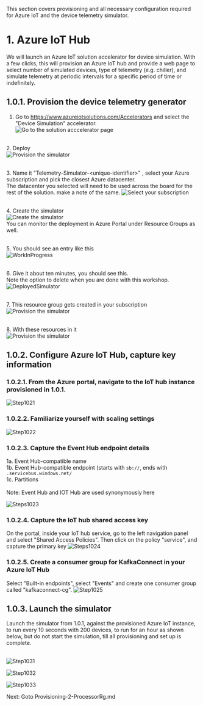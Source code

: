 This section covers provisioning and all necessary configuration required for Azure IoT and the device telemetry simulator.

# 1. Azure IoT Hub
We will launch an Azure IoT solution accelerator for device simulation.  With a few clicks, this will provision an Azure IoT hub and provide a web page to select number of simulated devices, type of telemetry (e.g. chiller), and simulate telemetry at periodic intervals for a specific period of time or indefinitely.

## 1.0.1. Provision the device telemetry generator 
1.  Go to https://www.azureiotsolutions.com/Accelerators and select the "Device Simulation" accelerator.<br>
![Go to the solution acccelerator page](../images/Simulator1.png)

<br>2.  Deploy<br>
![Provision the simulator](../images/Simulator2.png)

<br>3.  Name it "Telemetry-Simulator-\<unique-identifier\>" , select your Azure subscription and pick the closest Azure datacenter.<br>
The datacenter you selected will need to be used across the board for the rest of the solution.  make a note of the same.
![Select your subscription](../images/Simulator3.png)

<br>4.  Create the simulator<br>
![Create the simulator](../images/Simulator4.png)  
You can monitor the deployment in Azure Portal under Resource Groups as well.

<br>5.  You should see an entry like this<br>
![WorkInProgress](../images/Simulator5.png)

<br>6.  Give it about ten minutes, you should see this.<br>
Note the option to delete when you are done with this workshop.
![DeployedSimulator](../images/Simulator6.png)

<br>7.  This resource group gets created in your subscription<br>
![Provision the simulator](../images/Simulator7.png)

<br>8.  With these resources in it<br>
![Provision the simulator](../images/Simulator8.png)
<br>

## 1.0.2. Configure Azure IoT Hub, capture key information
### 1.0.2.1. From the Azure portal, navigate to the IoT hub instance provisioned in 1.0.1.<BR>
![Step1021](../images/IoTConf1.png)
  
### 1.0.2.2. Familiarize yourself with scaling settings
![Step1022](../images/IoTConf2.png)

### 1.0.2.3. Capture the Event Hub endpoint details
1a. Event Hub-compatible name<br>
1b. Event Hub-compatible endpoint (starts with ```sb://```, ends with ```.servicebus.windows.net/```<br>
1c. Partitions<br>  
Note: Event Hub and IOT Hub are used synonymously here

![Steps1023](../images/IoTConf3a.png)

### 1.0.2.4. Capture the IoT hub shared access key
On the portal, inside your IoT hub service, go to the left navigation panel and select "Shared Access Policies".  Then click on the policy "service", and capture the primary key
![Steps1024](../images/IoTConf4.png)

### 1.0.2.5. Create a consumer group for KafkaConnect in your Azure IoT Hub
Select "Built-in endpoints", select "Events" and create one consumer group called "kafkaconnect-cg".
![Step1025](../images/IoTConf3b.png)
  

## 1.0.3. Launch the simulator
Launch the simulator from 1.0.1, against the provisioned Azure IoT instance, to run every 10 seconds with 200 devices, to run for an hour as shown below, but do not start the simulation, till all provisioning and set up is complete.<br><br>

![Step1031](../images/SimulatorLaunch1.png)

![Step1032](../images/SimulatorLaunch2.png)

![Step1033](../images/SimulatorLaunch3.png)  
  
Next: Goto Provisioning-2-ProcessorRg.md
